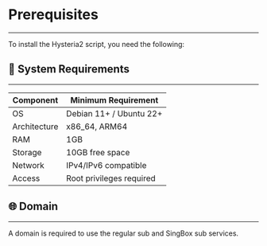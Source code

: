 # Prerequisites
---

To install the Hysteria2 script, you need the following:

## 🔧 System Requirements
---

| Component   | Minimum Requirement       |
|------------|---------------------------|
| OS         | Debian 11+ / Ubuntu 22+   |
| Architecture | x86_64, ARM64           |
| RAM        | 1GB                        |
| Storage    | 10GB free space            |
| Network    | IPv4/IPv6 compatible      |
| Access     | Root privileges required  |

## 🌐 Domain
---

A domain is required to use the regular sub and SingBox sub services.
